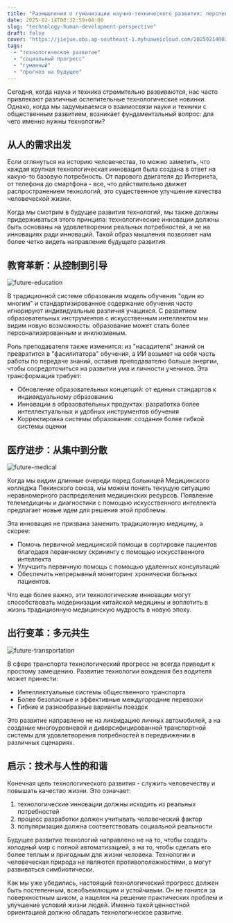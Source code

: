 ```yaml
---
title: "Размышления о гуманизации научно-технического развития: перспективы будущего с точки зрения потребностей"
date: 2025-02-14T00:32:59+04:00
slug: "technology-human-development-perspective"
draft: false
cover: "https://jiejue.obs.ap-southeast-1.myhuaweicloud.com/20250214003913698.webp"
tags:
  - "технологическое развитие"
  - "социальный прогресс"
  - "гуманный"
  - "прогноз на будущее"
---
```


Сегодня, когда наука и техника стремительно развиваются, нас часто привлекают различные ослепительные технологические новинки. Однако, когда мы задумываемся о взаимосвязи науки и техники с общественным развитием, возникает фундаментальный вопрос: для чего именно нужны технологии?

<!--more-->

## 从人的需求出发

Если оглянуться на историю человечества, то можно заметить, что каждая крупная технологическая инновация была создана в ответ на какую-то базовую потребность. От парового двигателя до Интернета, от телефона до смартфона - все, что действительно движет распространением технологий, это существенное улучшение качества человеческой жизни.

Когда мы смотрим в будущее развития технологий, мы также должны придерживаться этого принципа: технологические инновации должны быть основаны на удовлетворении реальных потребностей, а не на инновациях ради инноваций. Такой образ мышления позволяет нам более четко видеть направление будущего развития.

## 教育革新：从控制到引导

![future-education](https://jiejue.obs.ap-southeast-1.myhuaweicloud.com/20250214004309180.webp)

В традиционной системе образования модель обучения "один ко многим" и стандартизированное содержание обучения часто игнорируют индивидуальные различия учащихся. С развитием образовательных инструментов с искусственным интеллектом мы видим новую возможность: образование может стать более персонализированным и инклюзивным.

Роль преподавателя также изменится: из "насадителя" знаний он превратится в "фасилитатора" обучения, а ИИ возьмет на себя часть работы по передаче знаний, оставив преподавателю больше энергии, чтобы сосредоточиться на развитии ума и личности учеников. Эта трансформация требует:

- Обновление образовательных концепций: от единых стандартов к индивидуальному образованию
- Инновации в образовательных продуктах: разработка более интеллектуальных и удобных инструментов обучения
- Корректировка системы образования: создание более гибкой системы оценки

## 医疗进步：从集中到分散

![future-medical](https://jiejue.obs.ap-southeast-1.myhuaweicloud.com/20250214004112194.webp)

Когда мы видим длинные очереди перед больницей Медицинского колледжа Пекинского союза, мы можем понять текущую ситуацию неравномерного распределения медицинских ресурсов. Появление телемедицины и диагностики с помощью искусственного интеллекта предлагает новые идеи для решения этой проблемы.

Эта инновация не призвана заменить традиционную медицину, а скорее:
- Помочь первичной медицинской помощи в сортировке пациентов благодаря первичному скринингу с помощью искусственного интеллекта
- Улучшить первичную помощь с помощью удаленных консультаций
- Обеспечить непрерывный мониторинг хронически больных пациентов.

Что еще более важно, эти технологические инновации могут способствовать модернизации китайской медицины и воплотить в жизнь традиционную медицинскую мудрость в новую эпоху.

## 出行变革：多元共生

![future-transportation](https://jiejue.obs.ap-southeast-1.myhuaweicloud.com/20250214004551788.webp)

В сфере транспорта технологический прогресс не всегда приводит к простому замещению. Развитие технологии вождения без водителя может принести:
- Интеллектуальные системы общественного транспорта
- Более безопасные и эффективные междугородние перевозки
- Гибкие и разнообразные варианты поездок

Это развитие направлено не на ликвидацию личных автомобилей, а на создание многоуровневой и диверсифицированной транспортной системы для удовлетворения потребностей в передвижении в различных сценариях.

## 启示：技术与人性的和谐

Конечная цель технологического развития - служить человечеству и повышать качество жизни. Это означает:

1. технологические инновации должны исходить из реальных потребностей
2. процесс разработки должен учитывать человеческий фактор
3. популяризация должна соответствовать социальной реальности

Будущее развитие технологий направлено не на то, чтобы создать холодный мир с полной автоматизацией, а на то, чтобы сделать его более теплым и пригодным для жизни человека. Технологии и человеческая природа не являются противоположностями, а могут развиваться симбиотически.

Как мы уже убедились, настоящий технологический прогресс должен быть постепенным, всеобъемлющим и устойчивым. Он не гонится за поверхностным шиком, а нацелен на решение практических проблем и улучшение условий жизни людей. Именно такой ценностной ориентацией должно обладать технологическое развитие.